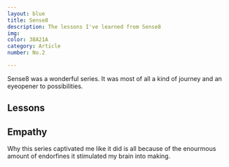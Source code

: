 ```yaml
---
layout: blue
title: Sense8
description: The lessons I've learned from Sense8
img:
color: 38A21A
category: Article
number: No.2

---
```


<span class="firstcharacter">S</span>ense8 was a wonderful series. It was most of all a kind of journey and an eyeopener to possibilities.

## Lessons

## Empathy
Why this series captivated me like it did is all because of the enourmous amount of endorfines it stimulated my brain into making.
